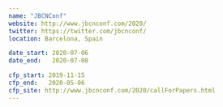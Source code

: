 ```yaml
---
name: "JBCNConf"
website: http://www.jbcnconf.com/2020/
twitter: https://twitter.com/jbcnconf/
location: Barcelona, Spain

date_start: 2020-07-06
date_end:   2020-07-08

cfp_start: 2019-11-15
cfp_end:   2020-05-06
cfp_site: http://www.jbcnconf.com/2020/callForPapers.html
---
```

